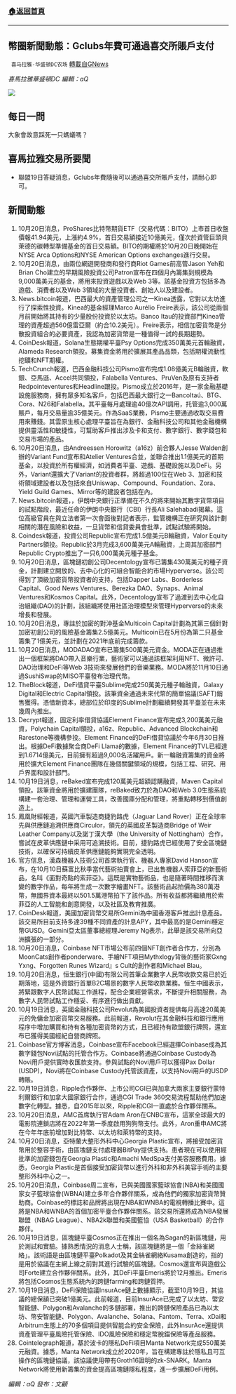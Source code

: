 ###  [:house:返回首頁](https://github.com/ourhimalayas/txt)
---


## 幣圈新聞動態：Gclubs年費可通過喜交所賬戶支付
` 喜马拉雅-华盛顿DC农场` [轉載自GNews](https://gnews.org/zh-hans/1605604/)

*喜馬拉雅華盛頓DC 編輯：aQ*

![](http://himalayawashingtondc.org/wp-content/uploads/2021/07/ScreenShot-2021-07-31-at-16.20.22@2x.png)



## 每日一問





大象會故意踩死一只螞蟻嗎？





## 喜馬拉雅交易所要聞





- 聯盟19日答疑消息，Gclubs年費隨後可以通過喜交所賬戶支付，請耐心即可。






## 新聞動態





1. 10月20日消息，ProShares比特幣期貨ETF（交易代碼：BITO）上市首日收盤價報41.94美元，上漲約4.9%，首日交易額接近10億美元，僅次於資管巨頭貝萊德的碳轉型準備基金的首日交易額。BITO的期權將於10月20日晚開始在NYSE Arca Options和NYSE American Options exchanges進行交易。
2. 10月20日消息，由兩位網遊開發商和發行商Riot Games前高管Jason Yeh和Brian Cho建立的早期風險投資公司Patron宣布在四個月內籌集到規模為9,000萬美元的基金，將用來投資遊戲以及Web 3等。該基金投資方包括多為遊戲、消費者以及Web 3領域的大量投資者、創始人以及建設者。
3. News.bitcoin報道，巴西最大的資產管理公司之一Kinea透露，它對以太坊進行了探索性投資。Kinea的基金經理Marco Aurélio Freire表示，該公司從兩個月前開始將其持有的少量股份投資於以太坊。Banco Itau的投資部門Kinea管理的資產超過560億雷亞爾（約合10.2美元）。Freire表示，相信加密貨幣是分散投資組合的必要資產，我認為加密貨幣是一種值得一試的長期趨勢。
4. CoinDesk報道，Solana生態期權平臺Psy Options完成350萬美元首輪融資，Alameda Research領投。募集資金將用於擴展其產品品類，包括期權流動性挖礦和NFT期權。
5. TechCrunch報道，巴西金融科技公司Pismo宣布完成1.08億美元B輪融資，軟銀、亞馬遜、Accel共同領投，Falabella Ventures、PruVen及原有支持者Redpointeventures和Headline跟投。Pismo成立於2016年，是一家金融基礎設施服務商，擁有眾多知名客戶，包括巴西最大銀行之一BancoItaú、BTG、Cora、N26和Falabella。其平臺每月處理逾40億次API調用，托管逾3,000萬賬戶，每月交易量逾35億美元。作為SaaS業務，Pismo主要通過收取交易費用來賺錢。其雲原生核心處理平臺旨在為銀行、金融科技公司和其他金融機構提供靈活性和敏捷性，可幫助客戶推出涉及卡和支付、數字銀行、數字錢包和交易市場的產品。
6. 10月20日消息，由Andreessen Horowitz（a16z）前合夥人Jesse Walden創辦的Variant Fund宣布和Atelier Ventures合並，並聯合推出1.1億美元的首期基金，以投資於所有權經濟，如消費者平臺、遊戲、基礎設施以及DeFi。另外，Variant還擴大了Variant的投資者群，將超過100位在Web 3、加密和技術領域建設者以及包括來自Uniswap、Compound、Foundation、Zora、Yield Guild Games、Mirror等的建設者包括在內。
7. News.bitcoin報道，，伊朗中央銀行正準備在不久的將來開始其數字貨幣項目的試點階段，最近任命的伊朗中央銀行（CBI）行長Ali Salehabadi揭幕。這位高級官員在與立法者第一次會面後對記者表示，監管機構正在研究與該計劃相關的潛在風險和收益，一旦貨幣和信貸委員會批準，試點試驗將開始。
8. Coindesk報道，投資公司Republic宣布完成1.5億美元B輪融資，Valor Equity Partners領投。Republic於3月完成3,600萬美元A輪融資，上周其加密部門Republic Crypto推出了一只6,000萬美元種子基金。
9. 10月20日消息，區塊鏈初創公司Decentology宣布已籌集430萬美元的種子資金，計劃建立開放的、去中心化的可組合智能合約市場Hyperverse。該公司得到了頂級加密貨幣投資者的支持，包括Dapper Labs、Borderless Capital、Good News Ventures、Berezka DAO、Synaps、Animal Ventures和Kosmos Capital。此外，Decentology宣布了過渡到去中心化自治組織(DAO)的計劃，該組織將使用社區治理模型來管理Hyperverse的未來增長和發展。
10. 10月20日消息，專註於加密的對沖基金Multicoin Capital計劃為其第三個針對加密初創公司的風險基金籌集2.5億美元。Multicoin已在5月份為第二只基金籌集了1億美元，並計劃在2021年底前完成籌款。
11. 10月20日消息，MODADAO宣布已籌集500萬美元資金。MODA正在通過推出一個框架將DAO帶入音樂行業，藝術家可以通過該框架利用NFT、微許可、DAO治理和DeFi等Web 3技術來發展他們的音樂業務。MODA將於11月10日通過SushiSwap的MISO平臺發布治理代幣。
12. TheBlock報道，DeFi借貸平臺Sublime完成250萬美元種子輪融資，Galaxy Digital和Electric Capital領投。該筆資金通過未來代幣的簡單協議(SAFT)銷售獲得。憑借新資本，總部位於印度的Sublime計劃繼續開發其平臺並在未來幾周內推出。
13. Decrypt報道，固定利率借貸協議Element Finance宣布完成3,200萬美元融資，Polychain Capital領投，a16z、Republic、Advanced Blockchain和Rarestone等機構參投。Element Finance的DeFi借貸協議於今年6月30日推出。根據DeFi數據聚合商DeFi Llama的數據，Element Finance的TVL已經達到1.6714億美元，目前擁有超過9,000名活躍用戶。新一輪融資籌集的資金將用於擴大Element Finance團隊在幾個關鍵領域的規模，包括工程、研究、用戶界面和設計部門。
14. 10月19日消息，reBaked宣布完成120萬美元超額認購融資，Maven Capital領投。該筆資金將用於擴建團隊，reBaked致力於為DAO和Web 3.0生態系統構建一套治理、管理和運營工具，改善國庫分配和管理，將重點轉移到價值創造上。
15. 鳳凰財經報道，英國汽車製造商捷豹路虎（Jaguar Land Rover）正在全球率先與供應鏈追溯供應商Circulor，領先的英國皮革製造商Bridge of Weir Leather Company以及諾丁漢大學（the University of Nottingham）合作，嘗試在皮革供應鏈中采用可追溯技術。目前，捷豹路虎已經使用了安全區塊鏈技術，以確保可持續皮革供應鏈能夠實現完全透明。
16. 官方信息，漢森機器人技術公司首席執行官、機器人專家David Hanson宣布，在10月10日蘇富比秋季當代藝術拍賣會上，已出售機器人索菲亞的新藝術品，名叫《面對奇點的索菲亞》。這既是實物藝術品，也是隨著時間推移而演變的數字作品，每年將生成一次數字繪畫NFT。該藝術品起拍價為380萬港幣，無國界資本最終以501.5萬港幣拍下了該作品。所有收益都將繼續用於索菲亞的人工智能和創意開發，以及社區及教育推廣。
17. CoinDesk報道，美國加密貨幣交易所Gemini為中國香港客戶推出計息產品。該交易所目前支持多達39種不同資產的計息APY，其中最高的是Gemini穩定幣GUSD。Gemini亞太區董事總經理Jeremy Ng表示，此舉是該交易所向亞洲擴張的一部分。
18. 10月20日消息，Coinbase NFT市場公布前四個NFT創作者合作方，分別為MoonCats創作者ponderware、手繪NFT項目Mythxlogy背後的藝術家Gxng Yxng、Forgotten Runes Wizard』s Cult的創作者和Michael Blau。
19. 10月20日消息，恒生銀行(中國)有限公司首筆企業數字人民幣收款交易已於近期落地，這是外資銀行首單B2C場景的數字人民幣收款業務。恒生中國表示，將緊跟數字人民幣試點工作進程，配合企業經營需求，不斷提升相關服務，為數字人民幣試點工作穩妥、有序進行做出貢獻。
20. 10月19日消息，英國金融科技公司Revolut為美國投資者提供每月高達20萬美元的免傭金加密貨幣交易服務。此前報道，Revolut在其金融科技和銀行應用程序中增加購買和持有各種加密貨幣的方式，且已經持有歐盟銀行牌照，還宣布已獲得美國經紀自營商牌照。
21. Coinbase官方博客消息，Coinbase宣布Facebook已經選擇Coinbase成為其數字錢包Novi試點的托管合作方。Coinbase將通過Coinbase Custody為Novi用戶提供實時收匯款支持。參與試點的Novi用戶可以獲得Pax Dollar (USDP)，Novi將在Coinbase Custody托管該資產，以支持Novi用戶的USDP轉賬。
22. 10月19日消息，Ripple合作夥伴、上市公司CGI已與加拿大兩家主要銀行蒙特利爾銀行和加拿大國家銀行合作，通過CGI Trade 360交易流程幫助他們加速數字化轉型。據悉，自2015年以來，Ripple和CGI一直處於合作夥伴關系。
23. 10月20日消息，AMC首席執行官Adam Aron在CNBC宣布，這家全球最大的電影院連鎖店將在2022年第一季度啟用狗狗幣支付。此外，Aron重申AMC將在今年年底前增加對比特幣、以太坊和萊特幣的支持。
24. 10月20日消息，亞特蘭大整形外科中心Georgia Plastic宣布，將接受加密貨幣用於整容手術，由區塊鏈支付處理器BitPay提供支持。患者現在可以使用經批準的加密錢包在Georgia Plastic和Amachi MedSpa支付美容服務費用。據悉，Georgia Plastic是首個接受加密貨幣以進行外科和非外科美容手術的主要整形外科中心之一。
25. 10月20日消息，Coinbase周二宣布，已與美國國家籃球協會(NBA)和美國國家女子籃球協會(WBNA)建立多年合作夥伴關系，成為他們的獨家加密貨幣贊助商。Coinbase的標誌和品牌將出現在NBA和WNBA的電視轉播比賽中。這將是NBA和WNBA的首個加密平臺合作夥伴關系。該交易所還將成為NBA發展聯盟（NBAG League）、NBA2k聯盟和美國籃協（USA Basketball）的合作夥伴。
26. 10月19日消息，區塊鏈平臺Cosmos正在推出一個名為Sagan的新區塊鏈，用於測試和實驗。據熟悉情況的消息人士稱，該區塊鏈將是一個「金絲雀網絡」。該術語是由區塊鏈平臺Polkadot及其金絲雀網絡Kusama創造的，指的是用於協議在主網上線之前對其進行試驗的區塊鏈。Cosmos還宣布與遊戲公司Forte建立合作夥伴關系。此外，其DeFi平臺Emeris將於12月推出。Emeris將包括Cosmos生態系統內的跨鏈farming和跨鏈質押。
27. 10月19日消息，DeFi保險協議InsurAce鏈上數據顯示，截至10月19日，其協議的總保額已突破1億美元。此前報道，目前InsurAce已完成了以太坊、幣安智能鏈、Polygon和Avalanche的多鏈部署，推出的跨鏈保險產品已為以太坊、幣安智能鏈、Polygon、Avalanche、Solana、Fantom、Terra、xDai和Arbitrum生態上的70多個項目提供智能合約安全保險，此外InsurAce還提供資產管理平臺風險托管保險、IDO風險保險和穩定幣脫錨保險等產品服務。
28. Cointelegraph報道，基於波卡的隱私DeFi項目Manta Network完成550萬美元融資。據悉，Manta Network成立於2020年，旨在構建專註於隱私且可互操作的區塊鏈協議，該協議使用帶有Groth16證明的zk-SNARK。Manta Network將使用新籌集的資金提高區塊鏈隱私程度，進一步擴展DeFi用例。





*編輯：aQ
發布：文顧*
